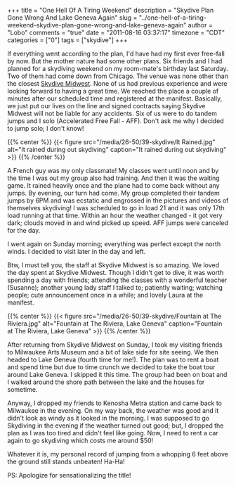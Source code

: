 +++
title = "One Hell Of A Tiring Weekend"
description = "Skydive Plan Gone Wrong And Lake Geneva Again"
slug = "../one-hell-of-a-tiring-weekend-skydive-plan-gone-wrong-and-lake-geneva-again"
author = "Lobo"
comments = "true"
date = "2011-08-16 03:37:17"
timezone = "CDT"
categories = ["0"]
tags = ["skydive"]
+++

If everything went according to the plan, I'd have had my first ever free-fall by now. But the mother nature had some other plans. Six friends and I had planned for a skydiving weekend on my room-mate's birthday last Saturday. Two of them had come down from Chicago. The venue was none other than the closest [Skydive Midwest](http://www.skydivemidwest.com/). None of us had previous experience and were looking forward to having a great time. We reached the place a couple of minutes after our scheduled time and registered at the manifest. Basically, we just put our lives on the line and signed contracts saying Skydive Midwest will not be liable for any accidents. Six of us were to do tandem jumps and I solo (Accelerated Free Fall - AFF). Don't ask me why I decided to jump solo; I don't know!

{{% center %}}
{{< figure src="/media/26-50/39-skydive/It Rained.jpg" alt="It rained during out skydiving" caption="It rained during out skydiving" >}}
{{% /center %}}

A French guy was my only classmate! My classes went until noon and by the time I was out my group also had training. And then it was the waiting game. It rained heavily once and the plane had to come back without any jumps. By evening, our turn had come. My group completed their tandem jumps by 6PM and was ecstatic and engrossed in the pictures and videos of themselves skydiving! I was scheduled to go in load 21 and it was only 17th load running at that time. Within an hour the weather changed - it got very dark; clouds moved in and wind picked up speed. AFF jumps were canceled for the day.

I went again on Sunday morning; everything was perfect except the north winds. I decided to visit later in the day and left.

Btw, I must tell you, the staff at Skydive Midwest is so amazing. We loved the day spent at Skydive Midwest. Though I didn't get to dive, it was worth spending a day with friends; attending the classes with a wonderful teacher (Susanne); another young lady staff I talked to; patiently waiting; watching people; cute announcement once in a while; and lovely Laura at the manifest.

{{% center %}}
{{< figure src="/media/26-50/39-skydive/Fountain at The Riviera.jpg" alt="Fountain at The Riviera, Lake Geneva" caption="Fountain at The Riviera, Lake Geneva" >}}
{{% /center %}}

After returning from Skydive Midwest on Sunday, I took my visiting friends to Milwaukee Arts Museum and a bit of lake side for site seeing. We then headed to Lake Geneva (fourth time for me!). The plan was to rent a boat and spend time but due to time crunch we decided to take the boat tour around Lake Geneva. I skipped it this time. The group had been on boat and I walked around the shore path between the lake and the houses for sometime.

Anyway, I dropped my friends to Kenosha Metra station and came back to Milwaukee in the evening. On my way back, the weather was good and it didn't look as windy as it looked in the morning. I was supposed to go Skydiving in the evening if the weather turned out good; but, I dropped the plan as I was too tired and didn't feel like going. Now, I need to rent a car again to go skydiving which costs me around $50!

Whatever it is, my personal record of jumping from a whopping 6 feet above the ground still stands unbeaten! Ha-Ha!

PS: Apologize for sensationalizing the title!
